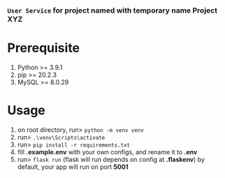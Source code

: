 ### `User Service` for project named with temporary name **Project XYZ**

# Prerequisite
1. Python >= 3.9.1
2. pip >= 20.2.3
3. MySQL >= 8.0.29

# Usage
1. on root directory, run> `python -m venv venv`
2. run> `.\venv\Scripts\activate`
3. run> `pip install -r requirements.txt`
4. fill **.example.env** with your own configs, and rename it to **.env**
6. run> `flask run` (flask will run depends on config at **.flaskenv**) by default, your app will run on port **5001**
